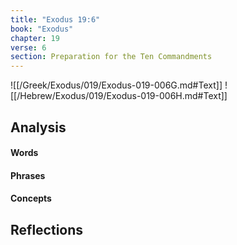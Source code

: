 ```yaml
---
title: "Exodus 19:6"
book: "Exodus"
chapter: 19
verse: 6
section: Preparation for the Ten Commandments
---
```

![[/Greek/Exodus/019/Exodus-019-006G.md#Text]]
![[/Hebrew/Exodus/019/Exodus-019-006H.md#Text]]

## Analysis

#### Words

#### Phrases

#### Concepts

## Reflections
